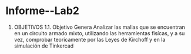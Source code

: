 # Informe--Lab2
1. OBJETIVOS
1.1. Objetivo Genera
Analizar las mallas que se encuentran en un circuito armado mixto, utilizando las herramientas fisícas, y a su vez, comprobar teoricamente por las Leyes de Kirchoff y en la simulación de Tinkercad
